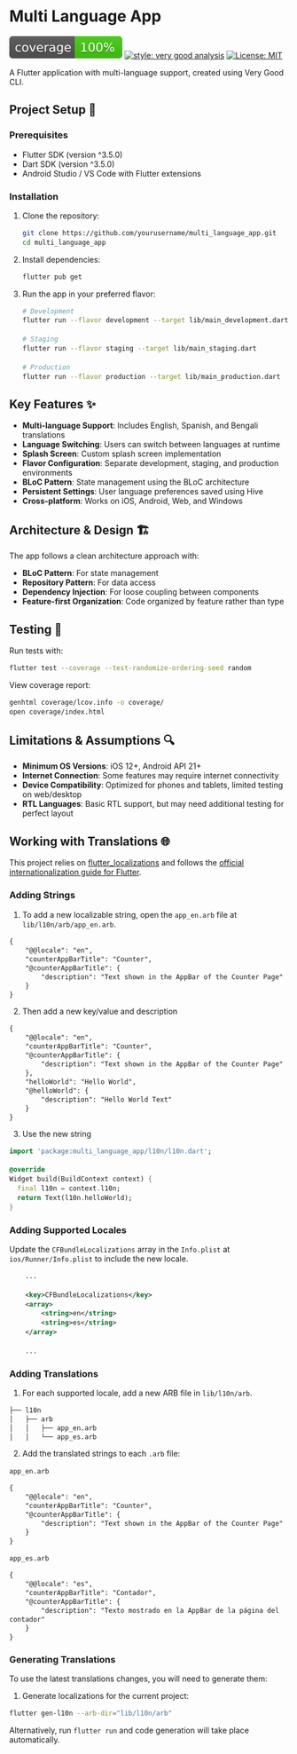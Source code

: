 # Multi Language App

![coverage][coverage_badge]
[![style: very good analysis][very_good_analysis_badge]][very_good_analysis_link]
[![License: MIT][license_badge]][license_link]

A Flutter application with multi-language support, created using Very Good CLI.

## Project Setup 🚀

### Prerequisites
- Flutter SDK (version ^3.5.0)
- Dart SDK (version ^3.5.0)
- Android Studio / VS Code with Flutter extensions

### Installation
1. Clone the repository:
   ```sh
   git clone https://github.com/yourusername/multi_language_app.git
   cd multi_language_app
   ```

2. Install dependencies:
   ```sh
   flutter pub get
   ```

3. Run the app in your preferred flavor:
   ```sh
   # Development
   flutter run --flavor development --target lib/main_development.dart

   # Staging
   flutter run --flavor staging --target lib/main_staging.dart

   # Production
   flutter run --flavor production --target lib/main_production.dart
   ```

## Key Features ✨

- **Multi-language Support**: Includes English, Spanish, and Bengali translations
- **Language Switching**: Users can switch between languages at runtime
- **Splash Screen**: Custom splash screen implementation
- **Flavor Configuration**: Separate development, staging, and production environments
- **BLoC Pattern**: State management using the BLoC architecture
- **Persistent Settings**: User language preferences saved using Hive
- **Cross-platform**: Works on iOS, Android, Web, and Windows

## Architecture & Design 🏗️

The app follows a clean architecture approach with:
- **BLoC Pattern**: For state management
- **Repository Pattern**: For data access
- **Dependency Injection**: For loose coupling between components
- **Feature-first Organization**: Code organized by feature rather than type

## Testing 🧪

Run tests with:
```sh
flutter test --coverage --test-randomize-ordering-seed random
```

View coverage report:
```sh
genhtml coverage/lcov.info -o coverage/
open coverage/index.html
```

## Limitations & Assumptions 🔍

- **Minimum OS Versions**: iOS 12+, Android API 21+
- **Internet Connection**: Some features may require internet connectivity
- **Device Compatibility**: Optimized for phones and tablets, limited testing on web/desktop
- **RTL Languages**: Basic RTL support, but may need additional testing for perfect layout

## Working with Translations 🌐

This project relies on [flutter_localizations][flutter_localizations_link] and follows the [official internationalization guide for Flutter][internationalization_link].

### Adding Strings

1. To add a new localizable string, open the `app_en.arb` file at `lib/l10n/arb/app_en.arb`.

```arb
{
    "@@locale": "en",
    "counterAppBarTitle": "Counter",
    "@counterAppBarTitle": {
        "description": "Text shown in the AppBar of the Counter Page"
    }
}
```

2. Then add a new key/value and description

```arb
{
    "@@locale": "en",
    "counterAppBarTitle": "Counter",
    "@counterAppBarTitle": {
        "description": "Text shown in the AppBar of the Counter Page"
    },
    "helloWorld": "Hello World",
    "@helloWorld": {
        "description": "Hello World Text"
    }
}
```

3. Use the new string

```dart
import 'package:multi_language_app/l10n/l10n.dart';

@override
Widget build(BuildContext context) {
  final l10n = context.l10n;
  return Text(l10n.helloWorld);
}
```

### Adding Supported Locales

Update the `CFBundleLocalizations` array in the `Info.plist` at `ios/Runner/Info.plist` to include the new locale.

```xml
    ...

    <key>CFBundleLocalizations</key>
	<array>
		<string>en</string>
		<string>es</string>
	</array>

    ...
```

### Adding Translations

1. For each supported locale, add a new ARB file in `lib/l10n/arb`.

```
├── l10n
│   ├── arb
│   │   ├── app_en.arb
│   │   └── app_es.arb
```

2. Add the translated strings to each `.arb` file:

`app_en.arb`

```arb
{
    "@@locale": "en",
    "counterAppBarTitle": "Counter",
    "@counterAppBarTitle": {
        "description": "Text shown in the AppBar of the Counter Page"
    }
}
```

`app_es.arb`

```arb
{
    "@@locale": "es",
    "counterAppBarTitle": "Contador",
    "@counterAppBarTitle": {
        "description": "Texto mostrado en la AppBar de la página del contador"
    }
}
```

### Generating Translations

To use the latest translations changes, you will need to generate them:

1. Generate localizations for the current project:

```sh
flutter gen-l10n --arb-dir="lib/l10n/arb"
```

Alternatively, run `flutter run` and code generation will take place automatically.

[coverage_badge]: coverage_badge.svg
[flutter_localizations_link]: https://api.flutter.dev/flutter/flutter_localizations/flutter_localizations-library.html
[internationalization_link]: https://flutter.dev/docs/development/accessibility-and-localization/internationalization
[license_badge]: https://img.shields.io/badge/license-MIT-blue.svg
[license_link]: https://opensource.org/licenses/MIT
[very_good_analysis_badge]: https://img.shields.io/badge/style-very_good_analysis-B22C89.svg
[very_good_analysis_link]: https://pub.dev/packages/very_good_analysis
[very_good_cli_link]: https://github.com/VeryGoodOpenSource/very_good_cli

